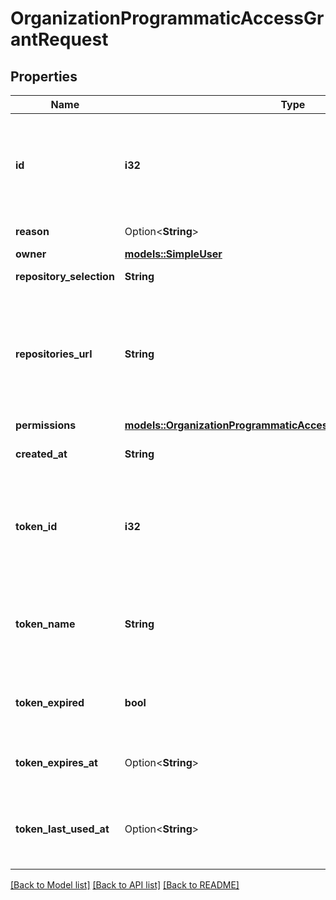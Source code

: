 # OrganizationProgrammaticAccessGrantRequest

## Properties

Name | Type | Description | Notes
------------ | ------------- | ------------- | -------------
**id** | **i32** | Unique identifier of the request for access via fine-grained personal access token. The `pat_request_id` used to review PAT requests. | 
**reason** | Option<**String**> | Reason for requesting access. | 
**owner** | [**models::SimpleUser**](simple-user.md) |  | 
**repository_selection** | **String** | Type of repository selection requested. | 
**repositories_url** | **String** | URL to the list of repositories requested to be accessed via fine-grained personal access token. Should only be followed when `repository_selection` is `subset`. | 
**permissions** | [**models::OrganizationProgrammaticAccessGrantRequestPermissions**](organization_programmatic_access_grant_request_permissions.md) |  | 
**created_at** | **String** | Date and time when the request for access was created. | 
**token_id** | **i32** | Unique identifier of the user's token. This field can also be found in audit log events and the organization's settings for their PAT grants. | 
**token_name** | **String** | The name given to the user's token. This field can also be found in an organization's settings page for Active Tokens. | 
**token_expired** | **bool** | Whether the associated fine-grained personal access token has expired. | 
**token_expires_at** | Option<**String**> | Date and time when the associated fine-grained personal access token expires. | 
**token_last_used_at** | Option<**String**> | Date and time when the associated fine-grained personal access token was last used for authentication. | 

[[Back to Model list]](../README.md#documentation-for-models) [[Back to API list]](../README.md#documentation-for-api-endpoints) [[Back to README]](../README.md)


